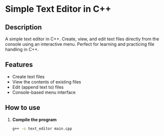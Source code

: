 # Simple Text Editor in C++

## Description

A simple text editor in C++. Create, view, and edit text files directly from the console using an interactive menu. Perfect for learning and practicing file handling in C++.

## Features

- Create text files
- View the contents of existing files
- Edit (append text to) files
- Console-based menu interface

## How to use

1. **Compile the program**
   ```bash
   g++ -o text_editor main.cpp
